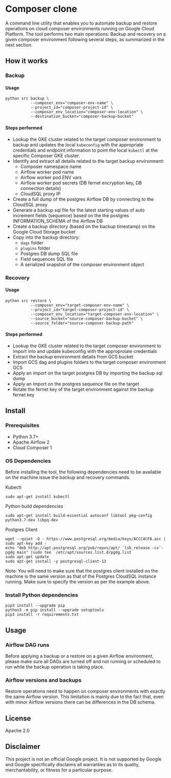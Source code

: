 # Composer clone
A command line utility that enables you to automate backup and restore operations on cloud composer environments running on Google Cloud Platform. The tool performs two main operations: Backup and recovery on a given composer environment following several steps, as summarized in the next section.

## How it works
### Backup
#### Usage
```
python src backup \
           --composer_env="composer-env-name" \
           --project_id="composer-project-id" \
           --composer_env_location="composer-env-location" \
           --destination_bucket="composer-backup-bucket"
```
#### Steps performed
- Lookup the GKE cluster related to the target composer environment to backup and updates the local `kubeconfig` with the appropriate credentials and endpoint information to point the local `kubectl` at the specific Composer GKE cluster.
- Identify and extract all details related to the target backup environment:
    - Composer namespace name
    - Airflow worker pod name
    - Airflow worker pod ENV vars
    - Airflow worker pod secrets (DB fernet encryption key, DB connection details)
    - CloudSQL proxy IP
- Create a full dump of the postgres Airflow DB by connecting to the CloudSQL proxy
- Generate a backup sql file for the latest starting values of auto increment fields (sequence) based on the the postgres INFORMATION_SCHEMA of the Airflow DB
- Create a backup directory (based on the backup timestamp) on the Google Cloud Storage bucket
- Copy into the backup directory:
  - `dags` folder
  - `plugins` folder
  - Postgres DB dump SQL file
  - Field sequences SQL file
  - A serialized snapshot of the composer environment object

### Recovery
#### Usage
```
python src restore \
           --composer_env="target-composer-env-name" \
           --project_id="target-composer-project-id" \
           --composer_env_location="target-composer-env-location" \
           --source_bucket="source-composer-backup-bucket" \
           --source_folder="source-composer-backup-path"
```
#### Steps performed
- Lookup the GKE cluster related to the target composer environment to import into and update kubeconfig with the approproiate credentials
- Extract the backup environment details from GCS bucket
- Import GCS dag and plugins folders to the target composer environment GCS
- Apply an import on the target postgres DB by importing the backup sql dump
- Apply an import on the postgres sequence file on the target
- Rotate the fernet key of the target environment against the backup fernet key

## Install
### Prerequisites
- Python 3.7+
- Apache Airflow 2
- Cloud Composer 1

### OS Dependencies
Before installing the tool, the following dependencies need to be available on the machine issue the backup and recovery commands.

Kubectl 
```
sudo apt-get install kubectl
```

Python build dependencies
```
sudo apt-get install build-essential autoconf libtool pkg-config python3.7-dev libpq-dev
```

Postgres Client
```
wget --quiet -O - https://www.postgresql.org/media/keys/ACCC4CF8.asc | sudo apt-key add -
echo "deb http://apt.postgresql.org/pub/repos/apt/ `lsb_release -cs`-pgdg main" |sudo tee  /etc/apt/sources.list.d/pgdg.list
sudo apt-get update
sudo apt-get install -y postgresql-client-13
```

Note: You will need to make sure that the postgres client installed on the machine is the same version as that of the Postgres CloudSQL instance running. Make sure to specify the version as per the example above.

### Install Python dependencies
```
pip3 install --upgrade pip
python3 -m pip install --upgrade setuptools
pip3 install -r requirements.txt
```
## Usage
### Airflow DAG runs
Before applying a backup or a restore on a given Airflow environment, please make sure all DAGs are turned off and not running or scheduled to run while the backup operation is taking place.

### Airflow versions and backups
Restore operations need to happen on composer environments with exactly the same Airflow version. This limitation is mainly due to the fact that, even with minor Airflow versions there can be differences in the DB schema.

## License
Apache 2.0

## Disclaimer
This project is not an official Google project. It is not supported by
Google and Google specifically disclaims all warranties as to its quality,
merchantability, or fitness for a particular purpose.
